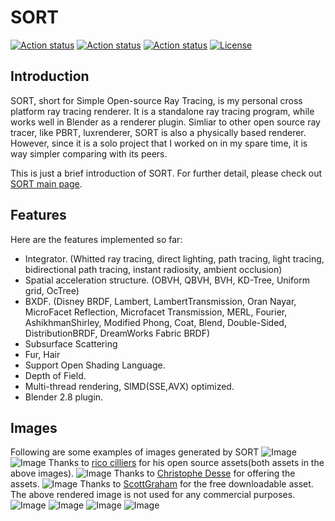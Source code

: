 # SORT
<!--
Hide them until I am sure Github Action is reliable.
[![Build status](https://travis-ci.org/JiayinCao/SORT.svg?branch=master)](https://travis-ci.org/JiayinCao/SORT)
[![Build status](https://ci.appveyor.com/api/projects/status/la6ixha9tqe52qyr?svg=true)](https://ci.appveyor.com/project/JiayinCao/sort)
-->
[![Action status](https://github.com/JiayinCao/SORT/workflows/Windows/badge.svg)](https://github.com/JiayinCao/SORT/actions?query=workflow%3AWindows)
[![Action status](https://github.com/JiayinCao/SORT/workflows/MacOS/badge.svg)](https://github.com/JiayinCao/SORT/actions?query=workflow%3AMacOS)
[![Action status](https://github.com/JiayinCao/SORT/workflows/Ubuntu/badge.svg)](https://github.com/JiayinCao/SORT/actions?query=workflow%3AUbuntu)
[![License](https://img.shields.io/badge/License-GPL3-blue.svg)](https://www.gnu.org/licenses/gpl-3.0.en.html)

## Introduction
SORT, short for Simple Open-source Ray Tracing, is my personal cross platform ray tracing renderer. It is a standalone ray tracing program, while works well in Blender as a renderer plugin. Simliar to other open source ray tracer, like PBRT, luxrenderer, SORT is also a physically based renderer. However, since it is a solo project that I worked on in my spare time, it is way simpler comparing with its peers.

This is just a brief introduction of SORT. For further detail, please check out [SORT main page](https://sort-renderer.com).

## Features

Here are the features implemented so far:
  - Integrator. (Whitted ray tracing, direct lighting, path tracing, light tracing, bidirectional path tracing, instant radiosity, ambient occlusion)
  - Spatial acceleration structure. (OBVH, QBVH, BVH, KD-Tree, Uniform grid, OcTree)
  - BXDF. (Disney BRDF, Lambert, LambertTransmission, Oran Nayar, MicroFacet Reflection, Microfacet Transmission, MERL, Fourier, AshikhmanShirley, Modified Phong, Coat, Blend, Double-Sided, DistributionBRDF, DreamWorks Fabric BRDF)
  - Subsurface Scattering
  - Fur, Hair
  - Support Open Shading Language.
  - Depth of Field.
  - Multi-thread rendering, SIMD(SSE,AVX) optimized.
  - Blender 2.8 plugin.

## Images
Following are some examples of images generated by SORT
![Image](http://sort-renderer.com/old/assets/main_page/human.png)
![Image](http://sort-renderer.com/old/assets/main_page/curly%20hair.png)
Thanks to [rico cilliers](https://www.artstation.com/ricocilliers) for his open source assets(both assets in the above images).
![Image](http://sort-renderer.com/old/assets/main_page/car.png)
Thanks to [Christophe Desse](https://www.artstation.com/christophe-desse) for offering the assets.
![Image](http://sort-renderer.com/old/assets/main_page/stormtrooper.png)
Thanks to [ScottGraham](https://www.blendswap.com/blend/13953) for the free downloadable asset. The above rendered image is not used for any commercial purposes. 
![Image](http://sort-renderer.com/old/assets/main_page/sss_dragon.png)
![Image](http://sort-renderer.com/old/assets/main_page/dinning%20room.png)
![Image](http://sort-renderer.com/old/assets/main_page/living%20room.png)
![Image](http://sort-renderer.com/old/assets/main_page/table.png)
